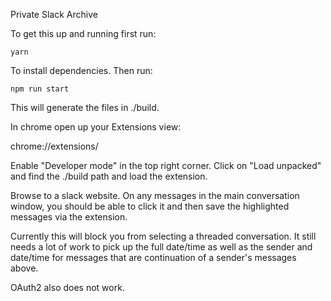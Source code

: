 Private Slack Archive

To get this up and running first run:

`yarn`

To install dependencies. Then run:

`npm run start`

This will generate the files in ./build.

In chrome open up your Extensions view:

chrome://extensions/

Enable "Developer mode" in the top right corner. Click on "Load unpacked" and find the ./build path and load the extension.

Browse to a slack website. On any messages in the main conversation window, you should be able to click it and then save the highlighted messages via the extension.

Currently this will block you from selecting a threaded conversation. It still needs a lot of work to pick up the full date/time as well as the sender and date/time for messages that are continuation of a sender's messages above.

OAuth2 also does not work.
